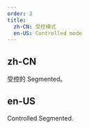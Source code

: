 ```yaml
---
order: 3
title:
  zh-CN: 受控模式
  en-US: Controlled mode
---
```


## zh-CN

受控的 Segmented。

## en-US

Controlled Segmented.

